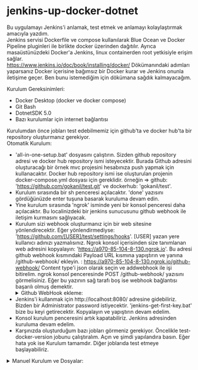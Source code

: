 # jenkins-up-docker-dotnet
Bu uygulamayı Jenkins'i anlamak, test etmek ve anlamayı kolaylaştırmak amacıyla yazdım. \
Jenkins servisi Dockerfile ve compose kullanılarak Blue Ocean ve Docker Pipeline pluginleri ile birlikte docker üzerinden dağıtılır. Ayrıca masaüstünüzdeki Docker'a Jenkins, linux containerden root yetkisiyle erişim sağlar. \
https://www.jenkins.io/doc/book/installing/docker/ Dökümanındaki adımları yaparsanız Docker içerisine bağımsız bir Docker kurar ve Jenkins onunla iletişime geçer. Ben bunu istemediğim için dökümana sağdık kalmayacağım. 

Kurulum Gereksinimleri:
 - Docker Desktop (docker ve docker compose)
 - Git Bash
 - DotnetSDK 5.0
 - Bazı kurulumlar için internet bağlantısı
 
Kurulumdan önce jobları test edebilmemiz için github'ta ve docker hub'ta bir repository oluşturmanız gerekiyor. \
Otomatik Kurulum:
 - 'all-in-one-setup.bat' dosyasını çalıştırın. Sizden github repository adresi ve docker hub repository ismi isteyecektir. Burada Github adresini oluşturacağı bir örnek mvc           projesini hesabınıza push yapmak için kullanacaktır. Docker hub repository ismi ise oluşturulan projenin docker-compose.yml dosyası için gereklidir.
    örneğin => github: 'https://github.com/gokanil/test.git' ve dockerhub: 'gokanil/test'.
 - Kurulum sırasında bir sh penceresi açılacaktır. 'done' yazısını gördüğünüzde enter tuşuna basarak kuruluma devam edin.
 - Yine kurulum sırasında 'ngrok' isminde yeni bir konsol penceresi daha açılacaktır. Bu localinizdeki bir jenkins sunucusunu github webhook ile iletişim kurmasını sağlıyacak.
 - Kurulum sizi webhook oluşturmanız için bir web sitesine yönlendirecektir. Eğer yönlendirmediyse: 'https://github.com/[USER]/test/settings/hooks'. [USER] yazan yere kullanıcı
   adınızı yazmalısınız. Ngrok konsol içerisinden size tanımlanan web adresini kopyalayın: 'https://a970-85-104-8-130.ngrok.io'.
   Bu adresi github webhook kısmındaki Payload URL kısmına yapıştırın ve yanına /github-webhook/ ekleyin. : https://a970-85-104-8-130.ngrok.io/github-webhook/
   Content type'i json olarak seçin ve addwebhook ile işi bitirelim. ngrok konsol penceresinde POST /github-webhook/ yazısını görmelisiniz. Eğer bu yazının sağ tarafı boş ise
   webhook bağlantısı başarılı olmuş demektir.
   <details>
   <summary>Github WebHook ekleme:</summary>
   <img src="/images/git2.png" />
   </details>
 - Jenkins'i kullanmak için http://localhost:8080/ adresine gidebiliriz. Bizden bir Administrator password istiyecektir. 'jenkins-get-first-key.bat' bize bu keyi getirecektir.
   Kopyalayın ve yapıştırın devam edelim.
 - Konsol kurulum penceresini artık kapatabiliriz. Jenkins adresinden kuruluma devam edelim.
 - Karşınızda oluşturduğum bazı jobları görmeniz gerekiyor. Öncelikle test-docker-version jobunu çalıştıralım. Açın ve şimdi yapılandıra basın. Eğer hata yok ise Kurulum tamamdır.    Diğer joblarıda test etmeye başlayabiliriz.

<details>
<summary>Manuel Kurulum ve Dosyalar:</summary>
 - Uygulama konumunda konsole penceresine 'docker-compose up -d --build' komunutu yazarak jenkins uygulamasını docker üzerinde çalıştıracaktır. <br>
 - Jenkins çalışma sırasında yml dosyasınki './jenkins_data:/var/jenkins_home' sayesinde uygulama konumuna 'jenkins_data' isminde bir klasör oluştur. eğer bu klasörü oluşturmasaydık, Jenkins servisi her sıfırlandığında kurulum ve ayarlarınızı baştan yapmanız gerekirdi.<br>
 - Jenkins kurulum sırasında jobs klasörünü 'jenkins_data' klasörüne kopyalamanız lazım. Çünkü job klasörü içerisinde önceden hazırladığım örnekler vardır.<br>
 - ASPNETCORE-Sample-For-Jenkins klasörünün içerisindeki 'create-mvc-sample.bat' dosyası ile veya 'dotnet new mvc --language C# --output sample-mvc\sample-mvc --name sample-mvc -f net5.0' komutu ile sample-mvc isminde bir mvc projesi oluşturulur. Jenkins içerisindeki testleri bu proje ile yapacağız. sample-mvc projesi oluştukdan sonra files klasöründeki bütün dosyaları docker ve jenkins testlerini yapabilmemiz için sample-mvc klasörüne kopyalamalısınız.<br>
 - sample-mvc/.gitignore https://raw.githubusercontent.com/github/gitignore/master/VisualStudio.gitignore adresindeki dosyayıda sample-mvc klasörüne indirin.<br>
 - 'docker-compose.yml' isimli dosyadaki 'image: <image>' satırındaki <image> kısmına dockerhub reponozun ismini yazmalısınız. 'image: gokanil/test'<br>
 - 'github-push-sample.sh' isimli dosya ile sample-mvc uygulamasını github hesabınıza atabilirsiniz. Veya https://docs.github.com/en/github/importing-your-projects-to-github/importing-source-code-to-github/adding-an-existing-project-to-github-using-the-command-line buradaki döküman ile yapabilirsiniz.<br>
 - webhook için https://ngrok.com/download adresinden ngrok uygulamasını indirmeniz gerekiyor.
 - ngrok.zip dosyasını indirdikten sonra çıkarıp exe uygulamasını açın. 'ngrok http 8080' komunutu girin. Jenkins uygulamasını 8080 portunda kaldırdığımız için bu portu kullanıyoruz. <br>
 - https://github.com/[USER]/test/settings/hooks adresine giderek bir webhook oluşturmanız gerekiyor. <br>
    <details>
   <summary>Github WebHook ekleme:</summary>
   <img src="/images/git2.png" />
   </details>
 - Jenkins'i kullanmak için http://localhost:8080/ adresine gidebiliriz. Bizden bir Administrator password istiyecektir. 'jenkins-get-first-key.bat' bize bu keyi getirecektir.
   Kopyalayın ve yapıştırın devam edelim.<br>
 - Karşınızda oluşturduğum bazı jobları görmeniz gerekiyor. Öncelikle test-docker-version jobunu çalıştıralım. Açın ve şimdi yapılandıra basın. Eğer hata yok ise Kurulum tamamdır.    Diğer joblarıda test etmeye başlayabiliriz.
</details>

